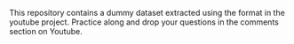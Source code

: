 This repository contains a dummy dataset extracted using the format in the youtube project. Practice along and drop your questions in the comments section on Youtube.
